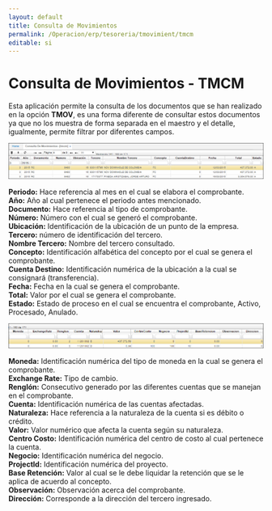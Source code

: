 ```yaml
---
layout: default
title: Consulta de Movimientos
permalink: /Operacion/erp/tesoreria/tmovimient/tmcm
editable: si
---
```


# Consulta de Movimientos - TMCM

Esta aplicación permite la consulta de los documentos que se han realizado en la opción **TMOV**, es una forma diferente de consultar estos documentos ya que no los muestra de forma separada en el maestro y el detalle, igualmente, permite filtrar por diferentes campos.


![](TMCM1.png)


**Periodo:** Hace referencia al mes en el cual se elabora el comprobante.  
**Año:** Año al cual pertenece el periodo antes mencionado.  
**Documento:** Hace referencia al tipo de comprobante.  
**Número:** Número con el cual se generó el comprobante.  
**Ubicación:** Identificación de la ubicación de un punto de la empresa.  
**Tercero:** número de identificación del tercero.  
**Nombre Tercero:** Nombre del tercero consultado.  
**Concepto:** Identificación alfabética del concepto por el cual se genera el comprobante.  
**Cuenta Destino:** Identificación numérica de la ubicación a la cual se consignará (transferencia).  
**Fecha:** Fecha en la cual se genera el comprobante.  
**Total:** Valor por el cual se genera el comprobante.  
**Estado:** Estado de proceso en el cual se encuentra el comprobante, Activo, Procesado, Anulado.  


![](TMCM2.png)


**Moneda:** Identificación numérica del tipo de moneda en la cual se genera el comprobante.  
**Exchange Rate:** Tipo de cambio.  
**Renglón:** Consecutivo generado por las diferentes cuentas que se manejan en el comprobante.  
**Cuenta:** Identificación numérica de las cuentas afectadas.  
**Naturaleza:** Hace referencia a la naturaleza de la cuenta si es débito o crédito.  
**Valor:** Valor numérico que afecta la cuenta según su naturaleza.  
**Centro Costo:** Identificación numérica del centro de costo al cual pertenece la cuenta.  
**Negocio:** Identificación numérica del negocio.  
**Projectld:** Identificación numérica del proyecto.  
**Base Retención:** Valor al cual se le debe liquidar la retención que se le aplica de acuerdo al concepto.  
**Observación:** Observación acerca del comprobante.  
**Dirección:** Corresponde a la dirección del tercero ingresado.  








